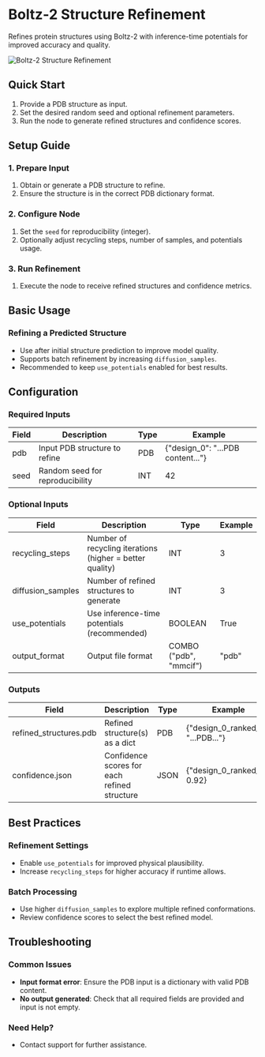 # Boltz-2 Structure Refinement

Refines protein structures using Boltz-2 with inference-time potentials for improved accuracy and quality.

<img src="/images/nodes/biotech/boltz-2/boltz-2-structure-refinement.png" alt="Boltz-2 Structure Refinement" class="rounded-lg">

## Quick Start

1. Provide a PDB structure as input.
2. Set the desired random seed and optional refinement parameters.
3. Run the node to generate refined structures and confidence scores.

## Setup Guide

### 1. Prepare Input
1. Obtain or generate a PDB structure to refine.
2. Ensure the structure is in the correct PDB dictionary format.

### 2. Configure Node
1. Set the `seed` for reproducibility (integer).
2. Optionally adjust recycling steps, number of samples, and potentials usage.

### 3. Run Refinement
1. Execute the node to receive refined structures and confidence metrics.

## Basic Usage

### Refining a Predicted Structure
* Use after initial structure prediction to improve model quality.
* Supports batch refinement by increasing `diffusion_samples`.
* Recommended to keep `use_potentials` enabled for best results.

## Configuration

### Required Inputs
| Field | Description | Type | Example |
|-------|-------------|------|---------|
| pdb | Input PDB structure to refine | PDB | {"design_0": "...PDB content..."} |
| seed | Random seed for reproducibility | INT | 42 |

### Optional Inputs
| Field | Description | Type | Example |
|-------|-------------|------|---------|
| recycling_steps | Number of recycling iterations (higher = better quality) | INT | 3 |
| diffusion_samples | Number of refined structures to generate | INT | 3 |
| use_potentials | Use inference-time potentials (recommended) | BOOLEAN | True |
| output_format | Output file format | COMBO ("pdb", "mmcif") | "pdb" |

### Outputs
| Field | Description | Type | Example |
|-------|-------------|------|---------|
| refined_structures.pdb | Refined structure(s) as a dict | PDB | {"design_0_ranked_0": "...PDB..."} |
| confidence.json | Confidence scores for each refined structure | JSON | {"design_0_ranked_0": 0.92} |

## Best Practices

### Refinement Settings
* Enable `use_potentials` for improved physical plausibility.
* Increase `recycling_steps` for higher accuracy if runtime allows.

### Batch Processing
* Use higher `diffusion_samples` to explore multiple refined conformations.
* Review confidence scores to select the best refined model.

## Troubleshooting

### Common Issues
* **Input format error**: Ensure the PDB input is a dictionary with valid PDB content.
* **No output generated**: Check that all required fields are provided and input is not empty.

### Need Help?
* Contact support for further assistance.
